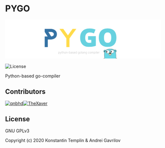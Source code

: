 # PYGO

![Logotype](https://github.com/qnbhd/pygo/blob/master/misc/logo.png)

![License](https://img.shields.io/github/license/qnbhd/pygo)


Python-based go-compiler

## Contributors

[<img alt="qnbhd" src="https://avatars0.githubusercontent.com/u/6369915?s=117&u=c1f9b58a96ebf950b2547b67fc06f54f5a8fa7a3" width="117">](https://github.com/qnbhd)[<img alt="TheXaver" src="https://avatars0.githubusercontent.com/u/18555344?s=117&u=2cf5d9e4ad349d7c16b5e59bc0382d98a90860a9" width="117">](https://github.com/TheXaver)

## License

GNU GPLv3


Copyright (c) 2020 Konstantin Templin & Andrei Gavrilov